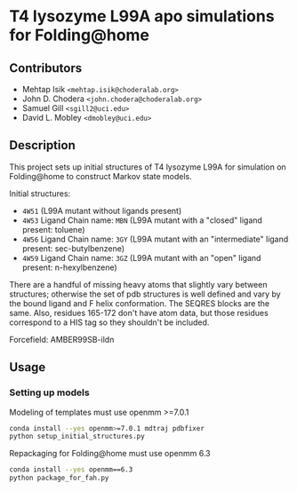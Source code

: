 # T4 lysozyme L99A apo simulations for Folding@home

## Contributors
* Mehtap Isik `<mehtap.isik@choderalab.org>`
* John D. Chodera `<john.chodera@choderalab.org>`
* Samuel Gill `<sgill2@uci.edu>`
* David L. Mobley `<dmobley@uci.edu>`

## Description

This project sets up initial structures of T4 lysozyme L99A for simulation on Folding@home to construct Markov state models.

Initial structures:
* `4W51`                                    (L99A mutant without ligands present)
* `4W53`     Ligand Chain name: `MBN`       (L99A mutant with a "closed" ligand present: toluene)
* `4W56`     Ligand Chain name: `3GY`       (L99A mutant with an "intermediate" ligand present: sec-butylbenzene)
* `4W59`     Ligand Chain name: `3GZ`       (L99A mutant with an "open" ligand present: n-hexylbenzene)

There are a handful of missing heavy atoms that slightly vary between structures; otherwise the set of pdb structures is well defined and vary by the bound ligand and F helix conformation. The SEQRES blocks are the same. Also, residues 165-172 don't have atom data, but those residues correspond to a HIS tag so they shouldn't be included.

Forcefield: AMBER99SB-ildn

## Usage

### Setting up models

Modeling of templates must use openmm >=7.0.1
```bash
conda install --yes openmm>=7.0.1 mdtraj pdbfixer
python setup_initial_structures.py
```
Repackaging for Folding@home must use openmm 6.3
```bash
conda install --yes openmm==6.3
python package_for_fah.py
```
